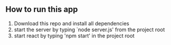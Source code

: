 ## How to run this app

1. Download this repo and install all dependencies
2. start the server by typing `node server.js' from the project root
3. start react by typing 'npm start' in the project root
